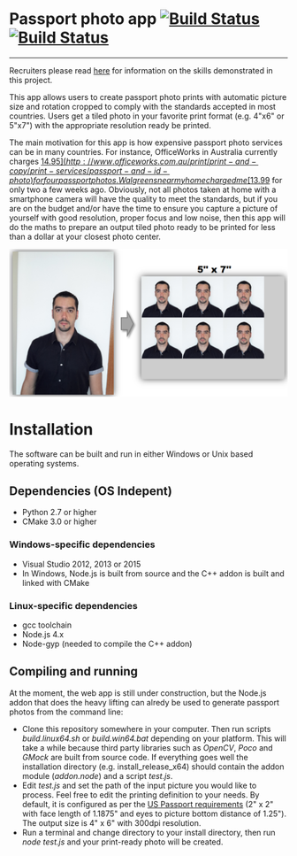 # Passport photo app [![Build Status](https://travis-ci.org/dpar39/ppp.svg?branch=master)](https://travis-ci.org/dpar39/ppp) [![Build Status](https://ci.appveyor.com/api/projects/status/dpar39/ppp?svg=true)](https://ci.appveyor.com/project/dpar39/ppp)

---  

Recruiters please read [here](https://github.com/dpar39/ppp/wiki/Recruiters-README) for information on the skills demonstrated in this project.

This app allows users to create passport photo prints with automatic picture size and rotation cropped to comply with the standards accepted in most countries. Users get a tiled photo in your favorite print format (e.g. 4"x6" or 5"x7") with the appropriate resolution ready be printed.

The main motivation for this app is how expensive passport photo services can be in many countries. For instance, OfficeWorks in Australia currently charges [$14.95](http://www.officeworks.com.au/print/print-and-copy/print-services/passport-and-id-photo) for four passport photos. Walgreens near my home charged me [$13.99](https://photo.walgreens.com/walgreens/pdpsdpitems/type=passport_photos) for only two a few weeks ago. Obviously, not all photos taken at home with a smartphone camera will have the quality to meet the standards, but if you are on the budget and/or have the time to ensure you capture a picture of yourself with good resolution, proper focus and low noise, then this app will do the maths to prepare an output tiled photo ready to be printed for less than a dollar at your closest photo center.

![alt text](model/operation-principle.png "Operation Principle")

# Installation
The software can be built and run in either Windows or Unix based operating systems.

## Dependencies (OS Indepent)
- Python 2.7 or higher
- CMake 3.0 or higher

### Windows-specific dependencies
- Visual Studio 2012, 2013 or 2015
- In Windows, Node.js is built from source and the C++ addon is built and linked with CMake

### Linux-specific dependencies
- gcc toolchain
- Node.js 4.x
- Node-gyp (needed to compile the C++ addon)

## Compiling and running
At the moment, the web app is still under construction, but the Node.js addon that does the heavy lifting can alredy be used to generate passport photos from the command line:

- Clone this repository somewhere in your computer. Then run scripts _build.linux64.sh_ or _build.win64.bat_ depending on your platform. This will take a while because third party libraries such as _OpenCV_, _Poco_ and _GMock_ are built from source code. If everything goes well the installation directory (e.g. install_release_x64) should contain the addon module (_addon.node_) and a script _test.js_.
- Edit _test.js_ and set the path of the input picture you would like to process. Feel free to edit the printing definition to your needs. By default, it is configured as per the [US Passport requirements](https://travel.state.gov/content/passports/en/passports/photos/photos.html) (2" x 2" with face length of 1.1875" and eyes to picture bottom distance of 1.25"). The output size is 4" x 6" with 300dpi resolution.
- Run a terminal and change directory to your install directory, then run _node_ _test.js_ and your print-ready photo will be created.

